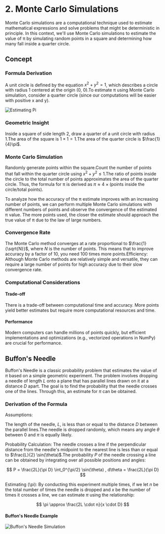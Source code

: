 # 2. Monte Carlo Simulations

Monte Carlo simulations are a computational technique used to estimate mathematical expressions and solve problems that might be deterministic in principle. In this context, we'll use Monte Carlo simulations to estimate the value of π by simulating random points in a square and determining how many fall inside a quarter circle.

## Concept

### Formula Derivation

A unit circle is defined by the equation $x^2 + y^2 = 1$, which describes a circle with radius 1 centered at the origin (0, 0).To estimate π using Monte Carlo simulation, consider a quarter circle (since our computations will be easier with positive x and y).

![Estimating Pi](https://mg-2025p03.github.io/physics/_pics/P2.1.png)

### Geometric Insight

Inside a square of side length 2, draw a quarter of a unit circle with radius 1.The area of the square is $1 \times 1 = 1$.The area of the quarter circle is $\frac{1}{4}\pi$.

### Monte Carlo Simulation

Randomly generate points within the square.Count the number of points that fall within the quarter circle using $x^2 + y^2 \leq 1$.The ratio of points inside the circle to the total number of points approximates the area of the quarter circle. Thus, the formula for π is derived as $\pi \approx 4 \times (\text{points inside the circle} / \text{total points})$.

To analyze how the accuracy of the π estimate improves with an increasing number of points, we can perform multiple Monte Carlo simulations with different numbers of points and observe the convergence of the estimated π value. The more points used, the closer the estimate should approach the true value of π due to the law of large numbers.

### Convergence Rate

The Monte Carlo method converges at a rate proportional to $\frac{1}{\sqrt{N}}$, where $N$ is the number of points. This means that to improve accuracy by a factor of 10, you need 100 times more points.Efficiency: Although Monte Carlo methods are relatively simple and versatile, they can require a large number of points for high accuracy due to their slow convergence rate.

### Computational Considerations

#### Trade-off

There is a trade-off between computational time and accuracy. More points yield better estimates but require more computational resources and time.

#### Performance

Modern computers can handle millions of points quickly, but efficient implementations and optimizations (e.g., vectorized operations in NumPy) are crucial for performance.

## Buffon's Needle

Buffon's Needle is a classic probability problem that estimates the value of $\pi$ based on a simple geometric experiment. The problem involves dropping a needle of length $L$ onto a plane that has parallel lines drawn on it at a distance $D$ apart. The goal is to find the probability that the needle crosses one of the lines. Through this, an estimate for $\pi$ can be obtained.

### Derivation of the Formula

Assumptions:

The length of the needle, $L$, is less than or equal to the distance $D$ between the parallel lines.The needle is dropped randomly, which means any angle $\theta$ between 0 and $\pi$ is equally likely.

Probability Calculation:
The needle crosses a line if the perpendicular distance from the needle's midpoint to the nearest line is less than or equal to $\frac{L}{2} \sin(\theta)$.The probability $P$ of the needle crossing a line can be obtained by integrating over all possible positions and angles:

$$
P = \frac{2L}{\pi D} \int_0^{\pi/2} \sin(\theta) , d\theta = \frac{2L}{\pi D}
$$

Estimating (\pi):
By conducting this experiment multiple times, if we let $n$ be the total number of times the needle is dropped and $x$ be the number of times it crosses a line, we can estimate $\pi$ using the relationship:

$$
\pi \approx \frac{2L \cdot n}{x \cdot D}
$$

#### Buffon's Needle Example

![Buffon's Needle Simulation](https://mg-2025p03.github.io/physics/_pics/PB2.png)